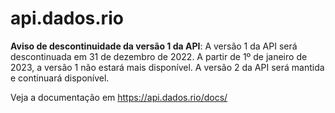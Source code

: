 # api.dados.rio

**Aviso de descontinuidade da versão 1 da API**: A versão 1 da API será descontinuada em 31 de dezembro de 2022. A partir de 1º de janeiro de 2023, a versão 1 não estará mais disponível. A versão 2 da API será mantida e continuará disponível.

Veja a documentação em https://api.dados.rio/docs/
